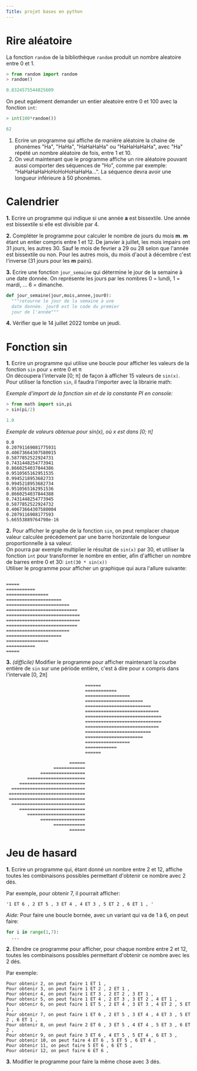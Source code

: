 ```yaml
---
Title: projet bases en python
---
```


# Rire aléatoire
La fonction `random` de la bibliothèque `random` produit un nombre aleatoire entre 0 et 1.

```python
> from random import random
> random()

0.8324575544825609
```

On peut egalement demander un entier aleatoire entre 0 et 100 avec la fonction `int`:

```python
> int(100*random())

62
```

1. Ecrire un programme qui affiche de manière aléatoire la chaine de phonèmes "Ha", "HaHa", "HaHaHaHa" ou "HaHaHaHaHa", avec "Ha" répété un nombre aléatoire de fois, entre 1 et 10.
2. On veut maintenant que le programme affiche un rire aléatoire pouvant aussi comporter des séquences de "Ho", comme par exemple: "HaHaHaHaHoHoHoHoHaHaHa...". La séquence devra avoir une longueur inférieure à 50 phonèmes.


# Calendrier
**1.** Ecrire un programme qui indique si une année **a** est bissextile. Une année est bissextile si elle est divisible par 4.

**2.** Compléter le programme pour calculer le nombre de jours du mois **m**. **m** étant un entier compris entre 1 et 12. De janvier à juillet, les mois impairs ont 31 jours, les autres 30. Sauf le mois de fevrier a 29 ou 28 selon que l'année est bissextile ou non. Pour les autres mois, du mois d'aout à décembre c'est l'inverse (31 jours pour les **m** pairs).

**3.** Ecrire une fonction `jour_semaine` qui détermine le jour de la semaine à une date donnée. On représente les jours par les nombres 0 = lundi, 1 = mardi, ... 6 = dimanche.

```python
def jour_semaine(jour,mois,annee,jour0):
  """retourne le jour de la semaine à une 
  date donnée. jour0 est le code du premier
  jour de l'année"""

```

**4.** Vérifier que le 14 juillet 2022 tombe un jeudi.

# Fonction sin
**1.** Ecrire un programme qui utilise une boucle pour afficher les valeurs de la fonction `sin` pour `x` entre 0 et &#960;
<br>On découpera l'intervale [0; &#960;] de façon à afficher 15 valeurs de `sin(x)`. 
<br>Pour utiliser la fonction `sin`, il faudra l'importer avec la librairie math:

*Exemple d'import de la fonction sin et de la constante PI en console:*

```python
> from math import sin,pi
> sin(pi/2)

1.0
```

*Exemple de valeurs obtenue pour sin(x), où x est dans [0; &#960;]*

```
0.0
0.20791169081775931
0.40673664307580015
0.5877852522924731
0.7431448254773941
0.8660254037844386
0.9510565162951535
0.9945218953682733
0.9945218953682734
0.9510565162951536
0.8660254037844388
0.7431448254773945
0.5877852522924732
0.40673664307580004
0.2079116908177593
5.66553889764798e-16
```

**2.** Pour afficher le graphe de la fonction `sin`, on peut remplacer chaque valeur calculée précédement par une barre horizontale de longueur proportionnelle à sa valeur.<br>
On pourra par exemple multiplier le résultat de `sin(x)` par 30, et utiliser la fonction `int` pour transformer le nombre en entier, afin d'afficher un nombre de barres entre 0 et 30: `int(30 * sin(x))`
<br>Utiliser le programme pour afficher un graphique qui aura l'allure suivante:

```

=====
===========
================
=====================
========================
===========================
============================
============================
===========================
========================
=====================
================
===========
=====
```

**3.** *(difficile)* Modifier le programme pour afficher maintenant la courbe entière de `sin` sur une période entière, c'est à dire pour x compris dans l'intervale [0, 2&#960;]

```
                              ======
                              ============
                              =================
                              ======================
                              =========================
                              ============================
                              =============================
                              =============================
                              ============================
                              =========================
                              ======================
                              =================
                              ============
                              ======
                              
                        ======
                  ============
             =================
        ======================
     =========================
  ============================
 =============================
 =============================
  ============================
     =========================
        ======================
             =================
                  ============
                        ======
```


# Jeu de hasard
**1.** Ecrire un programme qui, étant donné un nombre entre 2 et 12, affiche toutes les combinaisons possibles permettant d'obtenir ce nombre avec 2 dés.

Par exemple, pour obtenir 7, il pourrait afficher:

```
'1 ET 6 , 2 ET 5 , 3 ET 4 , 4 ET 3 , 5 ET 2 , 6 ET 1 , '
```

*Aide:* Pour faire une boucle bornée, avec un variant qui va de 1 à 6, on peut faire:

```python
for i in range(1,7):
  ...
``` 

**2.** Etendre ce programme pour afficher, pour chaque nombre entre 2 et 12, toutes les combinaisons possibles permettant d'obtenir ce nombre avec les 2 dés.

Par exemple:

```
Pour obtenir 2, on peut faire 1 ET 1 , 
Pour obtenir 3, on peut faire 1 ET 2 , 2 ET 1 , 
Pour obtenir 4, on peut faire 1 ET 3 , 2 ET 2 , 3 ET 1 , 
Pour obtenir 5, on peut faire 1 ET 4 , 2 ET 3 , 3 ET 2 , 4 ET 1 , 
Pour obtenir 6, on peut faire 1 ET 5 , 2 ET 4 , 3 ET 3 , 4 ET 2 , 5 ET 1 , 
Pour obtenir 7, on peut faire 1 ET 6 , 2 ET 5 , 3 ET 4 , 4 ET 3 , 5 ET 2 , 6 ET 1 , 
Pour obtenir 8, on peut faire 2 ET 6 , 3 ET 5 , 4 ET 4 , 5 ET 3 , 6 ET 2 , 
Pour obtenir 9, on peut faire 3 ET 6 , 4 ET 5 , 5 ET 4 , 6 ET 3 , 
Pour obtenir 10, on peut faire 4 ET 6 , 5 ET 5 , 6 ET 4 , 
Pour obtenir 11, on peut faire 5 ET 6 , 6 ET 5 , 
Pour obtenir 12, on peut faire 6 ET 6 ,
``` 

**3.** Modifier le programme pour faire la même chose avec 3 dés.



